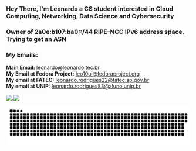 ### Hey There, I'm Leonardo a CS student interested in Cloud Computing, Networking, Data Science and Cybersecurity  
### Owner of 2a0e:b107:ba0::/44 RIPE-NCC IPv6 address space. Trying to get an ASN  
### My Emails:  
**Main Email:** <leonardo@leonardo.tec.br>  
**My Email at Fedora Project:** <leo10ui@fedoraproject.org>  
**My email at FATEC:** <leonardo.rodrigues22@fatec.sp.gov.br>  
**My email at UNIP:** <leonardo.rodrigues83@aluno.unip.br>

<div data-iframe-width="150" data-iframe-height="270" data-share-badge-id="5f9e0324-5b19-472e-971f-9fe0f9574adb" data-share-badge-host="https://www.credly.com"></div><script type="text/javascript" async src="//cdn.credly.com/assets/utilities/embed.js"></script>

<div>
  <a href="https://github.com/leo10ui">
  <img height="160em" align="center" src="https://github-readme-stats.vercel.app/api?username=leo10ui&show_icons=true&theme=react&include_all_commits=true&count_private=true"/>
  <img height="160em" align="center" src="https://github-readme-stats.vercel.app/api/top-langs/?username=leo10ui&layout=compact&langs_count=7&theme=react"/>

  ![Snake animation](https://github.com/leo10ui/leo10ui/blob/output/github-contribution-grid-snake.svg)
 
</div>
